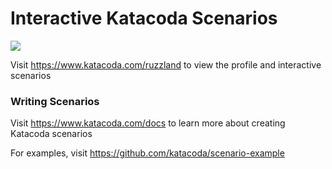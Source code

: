 # Interactive Katacoda Scenarios

[![](http://shields.katacoda.com/katacoda/ruzzland/count.svg)](https://www.katacoda.com/ruzzland "Get your profile on Katacoda.com")

Visit https://www.katacoda.com/ruzzland to view the profile and interactive scenarios

### Writing Scenarios
Visit https://www.katacoda.com/docs to learn more about creating Katacoda scenarios

For examples, visit https://github.com/katacoda/scenario-example
